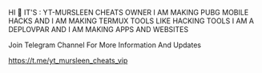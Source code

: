HI 👋 IT'S : YT-MURSLEEN CHEATS OWNER
I AM MAKING PUBG MOBILE HACKS 
AND I AM MAKING TERMUX TOOLS LIKE HACKING TOOLS
I AM A DEPLOVPAR AND I AM MAKING APPS AND WEBSITES

Join Telegram Channel For More Information And Updates 

https://t.me/yt_mursleen_cheats_vip
